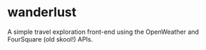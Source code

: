 # wanderlust
A simple travel exploration front-end using the OpenWeather and FourSquare (old skool!) APIs.
